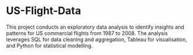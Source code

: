 # US-Flight-Data
This project conducts an exploratory data analysis to identify insights and patterns for US commercial flights from 1987 to 2008. The analysis leverages SQL for data cleaning and aggregation, Tableau for visualisation, and Python for statistical modelling.
